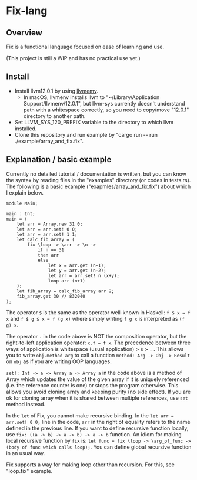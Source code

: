 Fix-lang
====

## Overview

Fix is a functional language focused on ease of learning and use.

(This project is still a WIP and has no practical use yet.)

## Install

- Install llvm12.0.1 by using [llvmemv](https://crates.io/crates/llvmenv).
    - In macOS, llvmenv installs llvm to "~/Library/Application Support/llvmenv/12.0.1", but llvm-sys currently doesn't understand path with a whitespace correctly, so you need to copy/move "12.0.1" directory to another path.
- Set LLVM_SYS_120_PREFIX variable to the directory to which llvm installed.
- Clone this repository and run example by "cargo run -- run ./example/array_and_fix.fix".

## Explanation / basic example

Currently no detailed tutorial / documentation is written, but you can know the syntax by reading files in the "examples" directory (or codes in tests.rs). The following is a basic example ("exapmles/array_and_fix.fix") about which I explain below.

```
module Main;

main : Int;
main = (
    let arr = Array.new 31 0;
    let arr = arr.set! 0 0;
    let arr = arr.set! 1 1;
    let calc_fib_array = (
        fix \loop -> \arr -> \n -> 
            if n == 31 
            then arr 
            else
                let x = arr.get (n-1);
                let y = arr.get (n-2);
                let arr = arr.set! n (x+y);
                loop arr (n+1)
    );
    let fib_array = calc_fib_array arr 2;
    fib_array.get 30 // 832040
);
```

The operator `$` is the same as the operator well-known in Haskell: `f $ x = f x` and `f $ g $ x = f (g x)` where simply writing `f g x` is interpreted as `(f g) x`.

The operator `.` in the code above is NOT the composition operator, but the right-to-left application operator: `x.f = f x`. The precedence between three ways of application is whitespace (usual application) > `$` > `.` . This allows you to write `obj.method arg` to call a function `method: Arg -> Obj -> Result` on `obj` as if you are writing OOP languages.

`set!: Int -> a -> Array a -> Array a` in the code above is a method of Array which updates the value of the given array if it is uniquely referenced (i.e. the reference counter is one) or stops the program otherwise. This allows you avoid cloning array and keeping purity (no side effect). If you are ok for cloning array when it is shared between multiple references, use `set` method instead.

In the `let` of Fix, you cannot make recursive binding. In the `let arr = arr.set! 0 0;` line in the code, `arr` in the right of equality refers to the name defined in the previous line. If you want to define recursive function locally, use `fix: ((a -> b) -> a -> b) -> a -> b` function. An idiom for making local recursive function by `fix` is: `let func = fix \loop -> \arg_of_func -> (body of func which calls loop);`. You can define global recursive function in an usual way.

Fix supports a way for making loop other than recursion. For this, see "loop.fix" example.